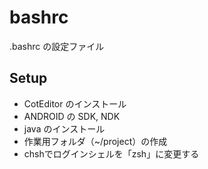 bashrc
=====================

.bashrc の設定ファイル

## Setup ##

- CotEditor のインストール
- ANDROID の SDK, NDK
- java のインストール
- 作業用フォルダ（~/project）の作成
- chshでログインシェルを「zsh」に変更する

